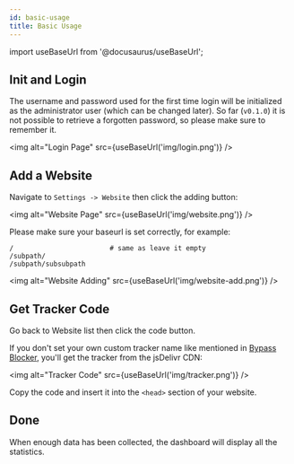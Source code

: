```yaml
---
id: basic-usage
title: Basic Usage
---
```


import useBaseUrl from '@docusaurus/useBaseUrl';

## Init and Login

The username and password used for the first time login will be initialized as the administrator user (which can be changed later). So far (`v0.1.0`) it is not possible to retrieve a forgotten password, so please make sure to remember it.

<img alt="Login Page" src={useBaseUrl('img/login.png')} />

## Add a Website

Navigate to `Settings -> Website` then click the adding button:

<img alt="Website Page" src={useBaseUrl('img/website.png')} />

Please make sure your baseurl is set correctly, for example:

```
/                        # same as leave it empty
/subpath/
/subpath/subsubpath
```

<img alt="Website Adding" src={useBaseUrl('img/website-add.png')} />

## Get Tracker Code

Go back to Website list then click the code button.

If you don't set your own custom tracker name like mentioned in [Bypass Blocker](bypass-blocker), you'll get the tracker from the jsDelivr CDN:

<img alt="Tracker Code" src={useBaseUrl('img/tracker.png')} />

Copy the code and insert it into the `<head>` section of your website.

## Done

When enough data has been collected, the dashboard will display all the statistics.
